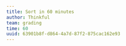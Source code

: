 ```yaml
---
title: Sort in 60 minutes
author: Thinkful
team: grading
time: 60
uuid: 63901b8f-d864-4a7d-87f2-875cac162e93
---
```


<jupyter notebook-name="5.1.2 Sorting Algorithms" course-code="data-201" />
